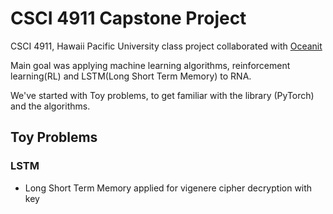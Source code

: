 # CSCI 4911 Capstone Project

CSCI 4911, Hawaii Pacific University class project collaborated with [Oceanit](https://www.oceanit.com/)

Main goal was applying machine learning algorithms, reinforcement learning(RL) and LSTM(Long Short Term Memory) 
to RNA.

We've started with Toy problems, to get familiar with the library (PyTorch) and the algorithms.

## Toy Problems
### LSTM
* Long Short Term Memory applied for vigenere cipher decryption with key

